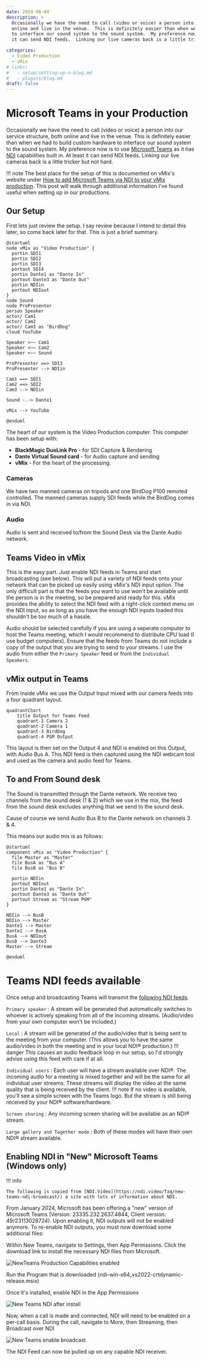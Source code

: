 ```yaml
---
date: 2024-08-04
description: >
  Occasionally we have the need to call (video or voice) a person into our service structure, both
  online and live in the venue.  This is definitely easier than when we had to build custom hardware
  to interface our sound system to the sound system.  My preference now is to use [Microsoft Teams](https://teams.microsoft.com/) as it has [NDI](https://ndi.video) capabilities built in.  At least
  it can send NDI feeds.  Linking our live cameras back is a little tricker but not hard.

categories:
  - Video Production
  - vMix
# links:
#   - setup/setting-up-a-blog.md
#   - plugins/blog.md
draft: false
---
```

# Microsoft Teams in your Production

Occasionally we have the need to call (video or voice) a person into our service structure, both
online and live in the venue.  This is definitely easier than when we had to build custom hardware
to interface our sound system to the sound system.  My preference now is to use [Microsoft Teams](https://teams.microsoft.com/) as it has [NDI](https://ndi.video) capabilities built in.  At least
it can send NDI feeds.  Linking our live cameras back is a little tricker but not hard.

!!! note
    The best place for the setup of this is documented on vMix's website under [How to add Microsoft Teams via NDI to your vMix production](https://www.vmix.com/knowledgebase/article.aspx/278/how-to-add-microsoft-teams-via-ndi-to-your-vmix-production).  This post will walk through additional information I've found useful when setting up in our productions.

## Our Setup

First lets just review the setup.  I say review because I intend to detail this later, so come back later for that.  This is just a brief summary.

```plantuml
@startuml
node vMix as "Video Production" {
  portin SDI1
  portin SDI2
  portin SDI3
  portout SDI4
  portin Dante1 as "Dante In"
  portout Dante3 as "Dante Out"
  portin NDIin
  portout NDIout
}
node Sound
node ProPresenter
person Speaker
actor/ Cam1
actor/ Cam2
actor/ Cam3 as "BirdDog"
cloud YouTube

Speaker <~~ Cam1
Speaker <~~ Cam2
Speaker <~~ Sound

ProPresenter ==> SDI3
ProPresenter --> NDIin

Cam1 ==> SDI1
Cam2 ==> SDI2
Cam3 --> NDIin

Sound -.-> Dante1

vMix --> YouTube

@enduml
```

The heart of our system is the Video Production computer.  This computer has been setup with:
* **BlackMagic DuoLink Pro** - for SDI Capture & Rendering
* **Dante Virtual Sound card** - for Audio capture and sending
* **vMix** - For the heart of the processing.

### Cameras
We have two manned cameras on tripods and one BirdDog P100 remoted controlled.  The manned cameras supply SDI feeds while the BirdDog comes in via NDI.

### Audio
Audio is sent and received to/from the Sound Desk via the Dante Audio network.

## Teams Video in vMix
This is the easy part.  Just enable NDI feeds in Teams and start broadcasting (see below).  This 
will put a variety of NDI feeds onto your network that can be picked up easily using vMix's NDI
input option.  The only difficult part is that the feeds you want to use won't be available until
the person is in the meeting, so be prepared and ready for this.  vMix provides the ability to 
select the NDI feed with a right-click context menu on the NDI input, so as long as you have the
enough NDI inputs loaded this shouldn't be too much of a hassle.

Audio should be selected carefully if you are using a seperate computer to host the Teams meeting,
which I would recommend to distribute CPU load (I use budget computers).  Ensure that the feeds
from Teams do not include a copy of the output that you are trying to send to your streams.  I
use the audio from either the `Primary Speaker` feed or from the `Individual Speakers`.

## vMix output in Teams
From inside vMix we use the Output Input mixed with our camera feeds into a four quadrant layout.

```mermaid
quadrantChart
    title Output for Teams Feed
    quadrant-1 Camera 2
    quadrant-2 Camera 1
    quadrant-3 BirdDog
    quadrant-4 PGM Output
```

This layout is then set on the Output 4 and NDI is enabled on this Output, with Audio Bus A.  This NDI feed is then captured using the NDI webcam tool and used as the camera and audio feed for Teams.

## To and From Sound desk
The Sound is transmitted through the Dante network.  We receive two channels from the sound desk (1 & 2) which we use in the mix, the feed from the sound desk excludes anything that we send to the sound desk.

Cause of course we send Audio Bus B to the Dante network on channels 3 & 4.

This means our audio mix is as follows:
```plantuml
@startuml
component vMix as "Video Production" {
  file Master as "Master"
  file BusA as "Bus A"
  file BusB as "Bus B"
  
  portin NDIin
  portout NDIout
  portin Dante1 as "Dante In"
  portout Dante3 as "Dante Out"
  portout Stream as "Stream PGM"
}

NDIin --> BusB
NDIin --> Master
Dante1 --> Master
Dante1 --> BusA
BusA --> NDIout
BusB --> Dante3
Master --> Stream

@enduml
```


# Teams NDI feeds available
Once setup and broadcasting Teams will transmit the [following NDI feeds](https://support.microsoft.com/en-us/office/broadcasting-audio-and-video-from-microsoft-teams-with-ndi-and-sdi-technology-e91a0adb-96b9-4dca-a2cd-07181276afa3).

`Primary speaker`
:   A stream will be generated that automatically switches to whoever is actively speaking from all of the incoming streams. (Audio/video from your own computer won't be included.)

`Local`
:   A stream will be generated of the audio/video that is being sent to the meeting from your computer. (This allows you to have the same audio/video in both the meeting and in your local NDI® production.)
    !!! danger
        This causes an audio feedback loop in our setup, so I'd strongly advise using this feed with care if at all.

`Individual users`
:   Each user will have a stream available over NDI®. The incoming audio for a meeting is mixed together and will be the same for all individual user streams. These streams will display the video at the same quality that is being received by the client.
    !!! note 
        If no video is available, you'll see a simple screen with the Teams logo. But the stream is still being received by your NDI® software/hardware.

`Screen sharing`
:   Any incoming screen sharing will be available as an NDI® stream. 

`Large gallery and Together mode`
:   Both of these modes will have their own NDI® stream available.


## Enabling NDI in "New" Microsoft Teams (Windows only)

!!! info

    The following is copied from [NDI.Video](https://ndi.video/faq/new-teams-ndi-broadcast/) a site with lots of information about NDI.

From January 2024, Microsoft has been offering a "new" version of Microsoft Teams (Version: 23335.232.2637.4844, Client version: 49/23113028724). Upon enabling it, NDI outputs will not be enabled anymore. To re-enable NDI outputs, you must now download some additional files:

Within New Teams, navigate to Settings, then App Permissions. Click the download link to install the necessary NDI files from Microsoft.

![NewTeams Production Capabilities enabled](imgs/newteams-production-capabilities-enabled.png)

Run the Program that is downloaded (ndi-win-x64_vs2022-crtdynamic-release.msix)

Once it's installed, enable NDI in the App Permissions

![New Teams NDI after install](imgs/new-teams-ndi-after-install.png)

Now, when a call is made and connected, NDI will need to be enabled on a per-call basis. During the call, navigate to More, then Streaming, then Broadcast over NDI

![New Teams enable broadcast](imgs/new-teams-enable-broadcast.png)

The NDI Feed can now be pulled up on any capable NDI receiver.
